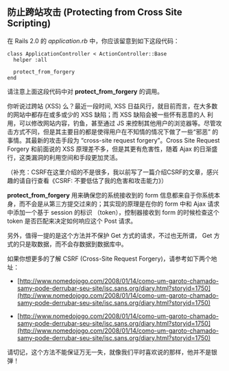 ## 防止跨站攻击 (Protecting from Cross Site Scripting)

在 Rails 2.0 的 *application.rb* 中，你应该留意到如下这段代码：

	class ApplicationController < ActionController::Base
	  helper :all

	  protect_from_forgery
	end

请注意上面这段代码中对 **protect\_from\_forgery** 的调用。

你听说过跨站 (XSS) 么？最近一段时间, XSS 日益风行，就目前而言，在大多数的网站中都存在或多或少的 XSS 缺陷；而 XSS 缺陷会被一些怀有恶意的人 利用，可以修改网站内容，钓鱼，甚至通过 JS 来控制其他用户的浏览器等。尽管攻击方式不同，但是其主要目的都是使得用户在不知情的情况下做了一些“邪恶” 的事情。其最新的攻击手段为 “cross-site request forgery”。Cross Site Request Forgery 和前面说的 XSS 原理差不多，但是其更有危害性，随着 Ajax 的日渐盛行，这类漏洞的利用空间和手段更加灵活。

（补充：CSRF在这里介绍的不是很多，我以前写了一篇介绍CSRF的文章，感兴趣的请自行查看《CSRF: 不要低估了我的危害和攻击能力》） 

**protect\_from\_forgery** 用来确保您的系统接收到的 form 信息都来自于你系统本身，而不会是从第三方提交过来的；其实现的原理是在你的 form 中和 Ajax 请求中添加一个基于 session 的标识 （token），控制器接收到 form 的时候检查这个 token 是否匹配来决定如何响应这个 Post 请求。

另外，值得一提的是这个方法并不保护 Get 方式的请求，不过也无所谓， Get 方式的只是取数据，而不会存数据到数据库中。

如果你想更多的了解 CSRF (Cross-Site Request Forgery)，请参考如下两个地址： 

* [http://www.nomedojogo.com/2008/01/14/como-um-garoto-chamado-samy-pode-derrubar-seu-site/isc.sans.org/diary.html?storyid=1750](http://www.nomedojogo.com/2008/01/14/como-um-garoto-chamado-samy-pode-derrubar-seu-site/isc.sans.org/diary.html?storyid=1750)

* [http://www.nomedojogo.com/2008/01/14/como-um-garoto-chamado-samy-pode-derrubar-seu-site/isc.sans.org/diary.html?storyid=1750](http://www.nomedojogo.com/2008/01/14/como-um-garoto-chamado-samy-pode-derrubar-seu-site/isc.sans.org/diary.html?storyid=1750)

请切记，这个方法不能保证万无一失，就像我们平时喜欢说的那样，他并不是银弹！
